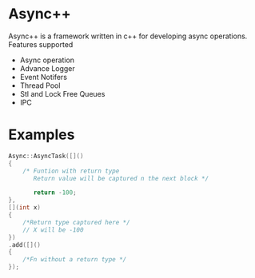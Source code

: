 # Async++

Async++ is a framework written in c++ for developing async operations.
Features supported

* Async operation
* Advance Logger
* Event Notifers
* Thread Pool
* Stl and Lock Free Queues
* IPC


Examples
========
```cpp
Async::AsyncTask([]()
{
	/* Funtion with return type
	   Return value will be captured n the next block */

	   return -100;
},
[](int x)
{	
	/*Return type captured here */
	// X will be -100
})
.add([]()
{
	/*Fn without a return type */
});
```

